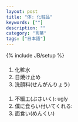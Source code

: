 ```yaml
---
layout: post
title: "体: 化粧品"
keywords: [""]
description: ""
category: "言葉"
tags: ["日本語"]
---
```

{% include JB/setup %}


#### 
1. 化粧水
2. 日焼け止め
3. 洗顔料(せんがんりょう)


####
1. 不細工(ぶさいく): ugly
2. 僕に食らい付いてくれる: 
3. 面食い(めんくい)
